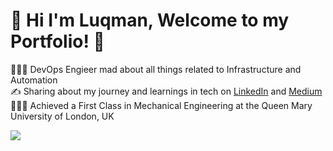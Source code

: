 # 👋 Hi I'm Luqman, Welcome to my Portfolio! 🚀
👩🏻‍💻 DevOps Engieer mad about all things related to Infrastructure and Automation<br/>
✍️ Sharing about my journey and learnings in tech on [LinkedIn](https://www.linkedin.com/in/luqman-tamim) and [Medium](https://medium.com/@luqmantamim1810/how-to-pass-the-aws-certified-cloud-practitioner-certification-%EF%B8%8F-0f216939c012)<br/>
👩🏻‍🎓 Achieved a First Class in Mechanical Engineering at the Queen Mary University of London, UK<br/>

<!-- GitHub stats from https://github.com/anuraghazra/github-readme-stats -->
![](https://github-readme-stats.vercel.app/api?username=LuqmanTamim&theme=dark&hide_border=false&include_all_commits=true&count_private=true)<br/>

